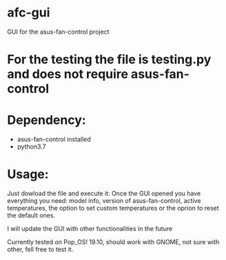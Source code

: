# afc-gui
GUI for the asus-fan-control project

# For the testing the file is testing.py and does not require asus-fan-control

# Dependency:
* asus-fan-control installed
* python3.7

# Usage:
Just dowload the file and execute it:
Once the GUI opened you have everything you need: model info, version of asus-fan-control, active temperatures, the option to set custom temperatures or the oprion to reset the default ones.

I will update the GUI with other functionalities in the future

Currently tested on Pop_OS! 19.10, should work with GNOME, not sure with other, fell free to test it.
